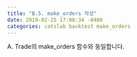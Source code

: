 ```yaml
---
title: "B.5. make_orders 작성"
date: 2019-02-25 17:08:34 -0400
categories: catslab backtest make_orders
---
```


A. Trade의 make_orders 함수와 동일합니다.


